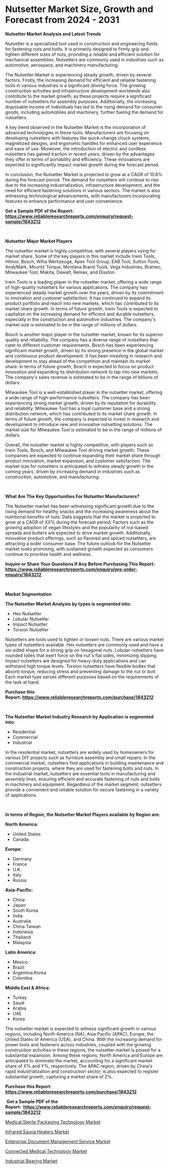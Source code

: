 <p><h1>Nutsetter Market Size, Growth and Forecast from 2024 - 2031</h1></p><p><strong>Nutsetter Market Analysis and Latest Trends</strong></p>
<p><p>Nutsetter is a specialized tool used in construction and engineering fields for fastening nuts and bolts. It is primarily designed to firmly grip and tighten different sizes of nuts, providing a reliable and efficient solution for mechanical assemblies. Nutsetters are commonly used in industries such as automotive, aerospace, and machinery manufacturing.</p><p>The Nutsetter Market is experiencing steady growth, driven by several factors. Firstly, the increasing demand for efficient and reliable fastening tools in various industries is a significant driving force. The growing construction activities and infrastructure development worldwide also contribute to the market growth, as these projects require a significant number of nutsetters for assembly purposes. Additionally, the increasing disposable income of individuals has led to the rising demand for consumer goods, including automobiles and machinery, further fueling the demand for nutsetters.</p><p>A key trend observed in the Nutsetter Market is the incorporation of advanced technologies in these tools. Manufacturers are focusing on developing nutsetters with features like quick-change chuck systems, magnetized designs, and ergonomic handles for enhanced user experience and ease of use. Moreover, the introduction of electric and cordless nutsetters has gained traction in recent years, driven by the advantages they offer in terms of portability and efficiency. These innovations are expected to significantly impact market growth during the forecast period.</p><p>In conclusion, the Nutsetter Market is projected to grow at a CAGR of 10.6% during the forecast period. The demand for nutsetters will continue to rise due to the increasing industrialization, infrastructure development, and the need for efficient fastening solutions in various sectors. The market is also witnessing technological advancements, with manufacturers incorporating features to enhance performance and user convenience.</p></p>
<p><strong>Get a Sample PDF of the Report:&nbsp; <a href="https://www.reliableresearchreports.com/enquiry/request-sample/1843212">https://www.reliableresearchreports.com/enquiry/request-sample/1843212</a></strong></p>
<p>&nbsp;</p>
<p><strong>Nutsetter Major Market Players</strong></p>
<p><p>The nutsetter market is highly competitive, with several players vying for market share. Some of the key players in this market include Irwin Tools, Hilmor, Bosch, Wiha Werkzeuge, Apex Tool Group, EAB Tool, Sutton Tools, AndyMark, Mountz Torque, Montana Brand Tools, Vega Industries, Bramec, Milwaukee Tool, Makita, Dewalt, Remax, and Disston.</p><p>Irwin Tools is a leading player in the nutsetter market, offering a wide range of high-quality nutsetters for various applications. The company has experienced steady market growth over the years, driven by its commitment to innovation and customer satisfaction. It has continued to expand its product portfolio and reach into new markets, which has contributed to its market share growth. In terms of future growth, Irwin Tools is expected to capitalize on the increasing demand for efficient and durable nutsetters, especially in the construction and automotive industries. The company's market size is estimated to be in the range of millions of dollars.</p><p>Bosch is another major player in the nutsetter market, known for its superior quality and reliability. The company has a diverse range of nutsetters that cater to different customer requirements. Bosch has been experiencing significant market growth, driven by its strong presence in the global market and continuous product development. It has been investing in research and development to stay ahead of the competition and maintain its market share. In terms of future growth, Bosch is expected to focus on product innovation and expanding its distribution network to tap into new markets. The company's sales revenue is estimated to be in the range of billions of dollars.</p><p>Milwaukee Tool is a well-established player in the nutsetter market, offering a wide range of high-performance nutsetters. The company has been experiencing strong market growth, driven by its reputation for durability and reliability. Milwaukee Tool has a loyal customer base and a strong distribution network, which has contributed to its market share growth. In terms of future growth, the company is expected to invest in research and development to introduce new and innovative nutsetting solutions. The market size for Milwaukee Tool is estimated to be in the range of millions of dollars.</p><p>Overall, the nutsetter market is highly competitive, with players such as Irwin Tools, Bosch, and Milwaukee Tool driving market growth. These companies are expected to continue expanding their market share through product innovation, market expansion, and customer satisfaction. The market size for nutsetters is anticipated to witness steady growth in the coming years, driven by increasing demand in industries such as construction, automotive, and manufacturing.</p></p>
<p>&nbsp;</p>
<p><strong>What Are The Key Opportunities For Nutsetter Manufacturers?</strong></p>
<p><p>The Nutsetter market has been witnessing significant growth due to the rising demand for healthy snacks and the increasing awareness about the nutritional benefits of nuts. Data suggests that the market is projected to grow at a CAGR of XX% during the forecast period. Factors such as the growing adoption of vegan lifestyles and the popularity of nut-based spreads and butters are expected to drive market growth. Additionally, innovative product offerings, such as flavored and spiced nutsetters, are attracting a wider consumer base. The future outlook for the Nutsetter market looks promising, with sustained growth expected as consumers continue to prioritize health and wellness.</p></p>
<p><strong>Inquire or Share Your Questions If Any Before Purchasing This Report: <a href="https://www.reliableresearchreports.com/enquiry/pre-order-enquiry/1843212">https://www.reliableresearchreports.com/enquiry/pre-order-enquiry/1843212</a></strong></p>
<p>&nbsp;</p>
<p><strong>Market Segmentation</strong></p>
<p><strong>The Nutsetter Market Analysis by types is segmented into:</strong></p>
<p><ul><li>Hex Nutsetter</li><li>Lobular Nutsetter</li><li>Impact Nutsetter</li><li>Torsion Nutsetter</li></ul></p>
<p><p>Nutsetters are tools used to tighten or loosen nuts. There are various market types of nutsetters available. Hex nutsetters are commonly used and have a six-sided shape for a strong grip on hexagonal nuts. Lobular nutsetters have rounded lobes that exert force on the nut's flat sides, minimizing slipping. Impact nutsetters are designed for heavy-duty applications and can withstand high torque levels. Torsion nutsetters have flexible bodies that absorb torque, reducing stress and preventing damage to the nut or bolt. Each market type serves different purposes based on the requirements of the task at hand.</p></p>
<p><strong>Purchase this Report:&nbsp;<a href="https://www.reliableresearchreports.com/purchase/1843212">https://www.reliableresearchreports.com/purchase/1843212</a></strong></p>
<p>&nbsp;</p>
<p><strong>The Nutsetter Market Industry Research by Application is segmented into:</strong></p>
<p><ul><li>Residential</li><li>Commercial</li><li>Industrial</li></ul></p>
<p><p>In the residential market, nutsetters are widely used by homeowners for various DIY projects such as furniture assembly and small repairs. In the commercial market, nutsetters find applications in building maintenance and construction projects, where they are used for fastening bolts and nuts. In the industrial market, nutsetters are essential tools in manufacturing and assembly lines, ensuring efficient and accurate fastening of nuts and bolts in machinery and equipment. Regardless of the market segment, nutsetters provide a convenient and reliable solution for secure fastening in a variety of applications.</p></p>
<p>&nbsp;</p>
<p><strong>In terms of Region, the Nutsetter Market Players available by Region are:</strong></p>
<p>
    <p> <strong> North America: </strong>
        <ul>
            <li>United States</li>
            <li>Canada</li>
        </ul>
        </p> 
    <p> <strong> Europe: </strong>
        <ul>
            <li>Germany</li>
            <li>France</li>
            <li>U.K.</li>
            <li>Italy</li>
            <li>Russia</li>
        </ul>
        </p> 
    <p> <strong> Asia-Pacific: </strong>
        <ul>
            <li>China</li>
            <li>Japan</li>
            <li>South Korea</li>
            <li>India</li>
            <li>Australia</li>
            <li>China Taiwan</li>
            <li>Indonesia</li>
            <li>Thailand</li>
            <li>Malaysia</li>
        </ul>
        </p> 
    <p> <strong> Latin America: </strong>
        <ul>
            <li>Mexico</li>
            <li>Brazil</li>
            <li>Argentina Korea</li>
            <li>Colombia</li>
        </ul>
        </p> 
    <p> <strong> Middle East & Africa: </strong>
        <ul>
            <li>Turkey</li>
            <li>Saudi</li>
            <li>Arabia</li>
            <li>UAE</li>
            <li>Korea</li>
        </ul>
    </p>
    </p>
<p><p>The nutsetter market is expected to witness significant growth in various regions, including North America (NA), Asia Pacific (APAC), Europe, the United States of America (USA), and China. With the increasing demand for power tools and fasteners across industries, coupled with the growing construction activities in these regions, the nutsetter market is poised for a substantial expansion. Among these regions, North America and Europe are anticipated to dominate the market, accounting for a significant market share of X% and Y%, respectively. The APAC region, driven by China's rapid industrialization and construction sector, is also expected to register substantial growth, capturing a market share of Z%.</p></p>
<p><strong>Purchase this Report: <a href="https://www.reliableresearchreports.com/purchase/1843212">https://www.reliableresearchreports.com/purchase/1843212</a></strong></p>
<p>&nbsp;<strong>Get a Sample PDF of the Report:&nbsp;&nbsp;<a href="https://www.reliableresearchreports.com/enquiry/request-sample/1843212">https://www.reliableresearchreports.com/enquiry/request-sample/1843212</a></strong></p>
<p><strong></strong></p>
<p><p><a href="https://medium.com/@emilypena1936/medical-sterile-packaging-technology-market-the-key-to-successful-business-strategy-forecast-till-2880aa1aab83">Medical Sterile Packaging Technology Market</a></p><p><a href="https://github.com/gaydyna/Market-Research-Report-List-2/blob/main/infrared-sauna-heaters-market.md">Infrared Sauna Heaters Market</a></p><p><a href="https://medium.com/@emilypena1936/enterprise-document-management-service-market-trends-and-market-analysis-forecasted-for-period-cd5ca5752615">Enterprise Document Management Service Market</a></p><p><a href="https://medium.com/@emilypena1936/connected-medical-technology-market-analysis-and-sze-forecasted-for-period-from-2023-to-2030-e82510b2546a">Connected Medical Technology Market</a></p><p><a href="https://github.com/amonskiyk/Market-Research-Report-List-2/blob/main/industrial-bearing-market.md">Industrial Bearing Market</a></p></p>